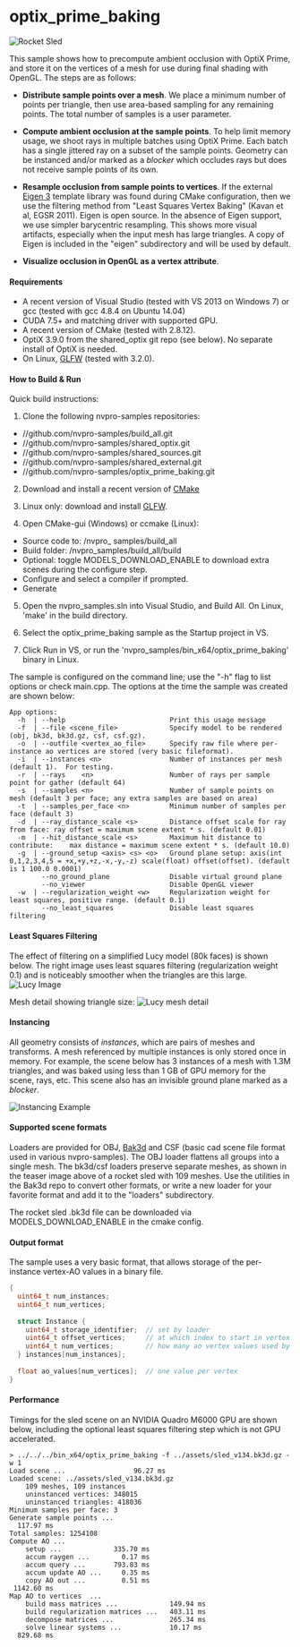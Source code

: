 
optix_prime_baking
==================

![Rocket Sled](https://github.com/nvpro-samples/optix_prime_baking/blob/master/doc/sled_multiple_meshes.png)

This sample shows how to precompute ambient occlusion with OptiX Prime, and store it on the
vertices of a mesh for use during final shading with OpenGL.  The steps are as follows:

  * **Distribute sample points over a mesh**. We place a minimum number of points per triangle, then use area-based sampling for any remaining points.  The total number of samples is a user parameter.

  * **Compute ambient occlusion at the sample points**.  To help limit memory usage, we shoot rays in multiple batches using OptiX Prime.  Each batch has a single jittered ray on a subset of the sample points.  Geometry can be instanced and/or marked as a *blocker* which occludes rays but does not receive sample points of its own.

  * **Resample occlusion from sample points to vertices**.  If the external [Eigen 3](http://eigen.tuxfamily.org) template library was found during CMake configuration, then we use the 
  filtering method from "Least Squares Vertex Baking" (Kavan et al, EGSR 2011).  Eigen is open source.  In the absence of Eigen support, we use simpler barycentric resampling.  This shows more visual artifacts, especially when the input mesh has large triangles.  A copy of Eigen is included in the "eigen" subdirectory and will be used by default.

  * **Visualize occlusion in OpenGL as a vertex attribute**.

#### Requirements
  * A recent version of Visual Studio (tested with VS 2013 on Windows 7) or gcc (tested with gcc 4.8.4 on Ubuntu 14.04) 
  * CUDA 7.5+ and matching driver with supported GPU.
  * A recent version of CMake (tested with 2.8.12).
  * OptiX 3.9.0 from the shared_optix git repo (see below).  No separate install of OptiX is needed.
  * On Linux, [GLFW](http://www.glfw.org/) (tested with 3.2.0).

#### How to Build & Run

Quick build instructions:

1) Clone the following nvpro-samples repositories:
  - //github.com/nvpro-samples/build_all.git
  - //github.com/nvpro-samples/shared_optix.git
  - //github.com/nvpro-samples/shared_sources.git
  - //github.com/nvpro-samples/shared_external.git
  - //github.com/nvpro-samples/optix_prime_baking.git

2) Download and install a recent version of [CMake](https://cmake.org)

3) Linux only: download and install [GLFW](http://www.glfw.org/).

4) Open CMake-gui (Windows) or ccmake (Linux):
  - Source code to: /nvpro_ samples/build_all
  - Build folder: /nvpro_samples/build_all/build
  - Optional: toggle MODELS_DOWNLOAD_ENABLE to download extra scenes during the configure step.
  - Configure and select a compiler if prompted.
  - Generate

5) Open the nvpro_samples.sln into Visual Studio, and Build All.  On Linux, 'make' in the build directory.

6) Select the optix_prime_baking sample as the Startup project in VS.

7) Click Run in VS, or run the 'nvpro_samples/bin_x64/optix_prime_baking' binary in Linux.

The sample is configured on the command line; use the "-h" flag to list options or check main.cpp.  The options at the time the sample was created are shown below:
~~~
App options:
  -h  | --help                          Print this usage message
  -f  | --file <scene_file>             Specify model to be rendered (obj, bk3d, bk3d.gz, csf, csf.gz).
  -o  | --outfile <vertex_ao_file>      Specify raw file where per-instance ao vertices are stored (very basic fileformat).
  -i  | --instances <n>                 Number of instances per mesh (default 1).  For testing.
  -r  | --rays    <n>                   Number of rays per sample point for gather (default 64)
  -s  | --samples <n>                   Number of sample points on mesh (default 3 per face; any extra samples are based on area)
  -t  | --samples_per_face <n>          Minimum number of samples per face (default 3)
  -d  | --ray_distance_scale <s>        Distance offset scale for ray from face: ray offset = maximum scene extent * s. (default 0.01)
  -m  | --hit_distance_scale <s>        Maximum hit distance to contribute:    max distance = maximum scene extent * s. (default 10.0)
  -g  | --ground_setup <axis> <s> <o>   Ground plane setup: axis(int 0,1,2,3,4,5 = +x,+y,+z,-x,-y,-z) scale(float) offset(offset). (default is 1 100.0 0.0001)
        --no_ground_plane               Disable virtual ground plane
        --no_viewer                     Disable OpenGL viewer
  -w  | --regularization_weight <w>     Regularization weight for least squares, positive range. (default 0.1)
        --no_least_squares              Disable least squares filtering
 ~~~
 
#### Least Squares Filtering

The effect of filtering on a simplified Lucy model (80k faces) is shown below.  The right image uses least squares filtering (regularization weight 0.1) and is noticeably smoother when the triangles are this large.
![Lucy Image](https://github.com/nvpro-samples/optix_prime_baking/blob/master/doc/lucy_least_squares_comparison.png)

Mesh detail showing triangle size: 
![Lucy mesh detail](https://github.com/nvpro-samples/optix_prime_baking/blob/master/doc/lucy_meshlab.png)

#### Instancing

All geometry consists of *instances*, which are pairs of meshes and transforms.  A mesh referenced by multiple instances is only stored once in memory.  For example, the scene below has 3 instances of a mesh with 1.3M triangles, and was baked using less than 1 GB of GPU memory for the scene, rays, etc.  This scene also has an invisible ground plane marked as a *blocker*.

![Instancing Example](https://github.com/nvpro-samples/optix_prime_baking/blob/master/doc/hunter_instances.png)

#### Supported scene formats 

Loaders are provided for OBJ, [Bak3d](https://github.com/tlorach/Bak3d) and CSF (basic cad scene file format used in various nvpro-samples).  The OBJ loader flattens all groups into a single mesh.  The bk3d/csf loaders preserve separate meshes, as shown in the teaser image above of a rocket sled with 109 meshes.  Use the utilities in the Bak3d repo to convert other formats, or write a new loader for your favorite format and add it to the "loaders" subdirectory.

The rocket sled .bk3d file can be downloaded via MODELS_DOWNLOAD_ENABLE in the cmake config.

#### Output format

The sample uses a very basic format, that allows storage of the per-instance vertex-AO values in a binary file.

~~~ cpp
{
  uint64_t num_instances;
  uint64_t num_vertices;
  
  struct Instance {
    uint64_t storage_identifier;  // set by loader
    uint64_t offset_vertices;     // at which index to start in vertex array
    uint64_t num_vertices;        // how many ao vertex values used by instance
  } instances[num_instances];
  
  float ao_values[num_vertices];  // one value per vertex
}
~~~

#### Performance

Timings for the sled scene on an NVIDIA Quadro M6000 GPU are shown below, including the optional least squares filtering step which is not GPU accelerated.

~~~
> ../../../bin_x64/optix_prime_baking -f ../assets/sled_v134.bk3d.gz -w 1
Load scene ...                 96.27 ms
Loaded scene: ../assets/sled_v134.bk3d.gz
	109 meshes, 109 instances
	uninstanced vertices: 348015
	uninstanced triangles: 418036
Minimum samples per face: 3
Generate sample points ... 
  117.97 ms
Total samples: 1254108
Compute AO ...             
	setup ...             335.70 ms
	accum raygen ...        0.17 ms
	accum query ...       793.83 ms
	accum update AO ...     0.35 ms
	copy AO out ...         0.51 ms
 1142.60 ms
Map AO to vertices  ...    
	build mass matrices ...             149.94 ms
	build regularization matrices ...   403.11 ms
	decompose matrices ...              265.34 ms
	solve linear systems ...            10.17 ms
  829.68 ms
~~~




